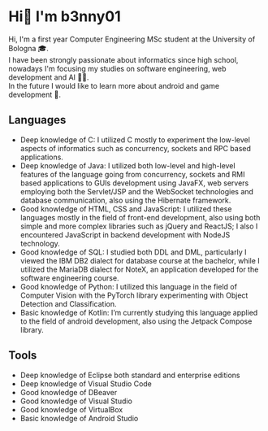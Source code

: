 # Hi👋 I'm b3nny01
Hi, I'm a first year Computer Engineering MSc student at the University of Bologna 🎓.</br>
I have been strongly passionate about informatics since high school, nowadays I'm focusing my studies on software engineering, web development and AI 👨‍💻.</br>
In the future I would like to learn more about android and game development 👾.

## Languages
* Deep knowledge of C: I utilized C mostly to experiment the low-level aspects of informatics such as
concurrency, sockets and RPC based applications.
* Deep knowledge of Java: I utilized both low-level and high-level features of the language going
from concurrency, sockets and RMI based applications to GUIs development using JavaFX, web
servers employing both the Servlet/JSP and the WebSocket technologies and database
communication, also using the Hibernate framework.
* Good knowledge of HTML, CSS and JavaScript: I utilized these languages mostly in the field of
front-end development, also using both simple and more complex libraries such as jQuery and
ReactJS; I also I encountered JavaScript in backend development with NodeJS technology.
* Good knowledge of SQL: I studied both DDL and DML, particularly I viewed the IBM DB2 dialect for
database course at the bachelor, while I utilized the MariaDB dialect for NoteX, an application
developed for the software engineering course.
* Good knowledge of Python: I utilized this language in the field of Computer Vision with the
PyTorch library experimenting with Object Detection and Classification.
* Basic knowledge of Kotlin: I’m currently studying this language applied to the field of android
development, also using the Jetpack Compose library.

## Tools
* Deep knowledge of Eclipse both standard and enterprise editions
* Deep knowledge of Visual Studio Code
* Good knowledge of DBeaver
* Good knowledge of Visual Studio
* Good knowledge of VirtualBox
* Basic knowledge of Android Studio
